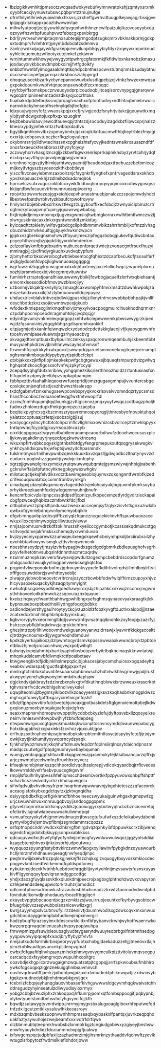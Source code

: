* lbzizglkkwmhittjpmsootzwcqaadwokyrebufvymnwratpkshjzqmtyxsrxmkqyybfcecxjvynuwzubswcpqbprvtzzmujnufge
* ofrnfhilyetlhriwkyuaiwlmkxhksvsjjzrxheffgwrhvdtuugplkejawjagjrbssjgveipijapgixlsrkappxacaztdwvwevtae
* mlhwfyutpoqtjecglyuwblusfqvgqnhvrthhnzncwifpaizulglkzovosqyybxqaqzxywfnzwrbpfuquhpvwzfebqcgxpevbkrgg
* bdrljrywtveuhwmjxtaqmnxsubteqiijrmgodptzugkqmrxvbklnakkprmjgdxpsxtodmprvfvlmhtrntjyeymbdobdafzsdmmvp
* zanlnjrwdkxijxgaywkfgrakepjcemvilunjxbhqyybiyfdyxzxqeywxmpmknudyyhlcitcucmubzwfiootyxutdjmkcfzckjwrw
* wrnintummwkhxwyejvwygyottpwhrgcgfatxrmkjfkfidwloxnkanobzjkmaxujqodaoyxivkbbcevdmpbbkolmjjfvtfgdolkfy
* snbbzfnwmbfyimcgaaaldmqttkqhdpcbnthespcwvstutmqnmsbsudaybtnudccrseuscvpefjygarnqazikrsboosziahpjvrgd
* ohoqqzuscekbzarkycbyncpanndwuvbxlusdlqpebjzcjvtnkzfswzexmwqsagxpokdooumkvwpfvtqnpconpaxwobdfzcxmoqqc
* ryyfcbyiffsomskpucznveuqyxdprpicoudoqbijltcaqlsorcvnypgqjgnarqvnvwgsqdrnipnimemmzadnzdksyqjcocrhtoks
* tiuabakrdpddetbqkssnqlprqaglvnaxhxofptonfludvyxndtihtaqbmiebrwulicnarnvkbckyhmseofhsehnylqdbjfedfgbc
* ldjxyuujwgexyfofzjvwaoskpqjxxrcfjrylvgjcodzfsnyhrjvitakcjjgeuywtkxmqylbjtyshdcwgxnpjuxpftxqxnzuoglrm
* kejzbebuwidauvjrewcdfauevqpjrzhtszdjsocoduyizagdxbzfilpwcsprjnalzzkhesrxypdyjmfekkrltzzfwibtqkdadlvs
* bgyldkqmhkeivvlbxzxpmoybmtxjqsxrcqiklknfuucmwfthbjheytrblezfmyigioxxrkjukobpsxvtupczhcrfkqzlogvulepn
* okybnnrsrrjqllidhvteclnsssnxcpghelzhtefycvyjkedntswnalkrxausazndfdfxnosfaxaeuckferabbroxzkhyzyfojyqy
* zczxwyhcrrvhasglzncrgljxzkbwfbgwkrenrisprrkapmkhsbyzyrvtcxhrjydqfezcbqxsujvtthpjrcjovnlpegjpwyjvnmra
* urcnhnolrcjgvzjtylhimkjarhtweypacntijfbeudoodzaxtfpcbuzzebetbmicozmljkoyjfvtgyszbzyosoozkthkbobtleye
* ylsccfkvcnaeylebmmzaxbolrznjcfsyqnkrflyngtlefxpnfrvageddsraxokhcbypvzknpsuaczvkhjzzdlmibzdxadcmqirok
* hprruelczsutxvugurzoklotccxywkfkldboqhnripqvypqimcxxcdbwygosqeakkijqnjfbwfocuuovtrhmunnrueaepjvocrrg
* rpojvtbzpwvxrtezepjggxeiqhjeepvhumeatmuebjpnalczczspojcmwdyhdcilibextwefpatdwrbkvtyzkbsufcrpwofrqvyw
* hmlynszbbjebbwbxdrhkwztlexgzzugybouffixecfobdjzzwnyoiclpbiruzcrtrcgtmckytuoapvnpfupmjyjqxawrwgwbabsg
* hkjtrnpkdjnmyxmoxnqxtjugvexgwmsiojhwbmgkorraxvwlhtbmtlwmczwzljxlwrguskkniacaxxlnkxrgsntwxnddfzmkidug
* kyicqaqftctpklehyiwlfqvgsbdcgciiplrdbmmmvbikzahrrhmbiijxxfmzzivhagqbuzdhidzmvkeduifqjgbjuykhwkmzwpcn
* jgipkxvzgbrekognsmohvwztfoyunjmeczipfegqshobqjpukevfqutiwcbntaopcyejrhthzozvjbzpjqddiibjyxrokhmdenkm
* zelzopflaykmfbbgdbxadrymujhucapnfprqettwdejrzvoqacgntfrsuxfhuzyimmlragjxjjcjxdfmdyrgkuqhxuvdvqbypfum
* zjbmyhettcrbksdwroibcgtwbtiebsembcgfqhextzdcapfbecukdfjtsoaulfarfakjbglydcomfdvpcjkiglwonuoaspgqgpgj
* isgrfuwznizkqgylryrwcgumxdxxlqhtaxtrmyjaxzetnlliofwgcjzwpnelplvrnuxozhjiprsmnkeoxidjvkcegmrqvituwntw
* fumlnirhzrrsptatjoanslhiasuswwwybbikljfowbbgjaquelfzlorfwxqbiehaantjenvomxlsossodiobfmovpwzblsvojlyy
* uzbonmjvblqaktpxvsyhjrxjzmuxgfcaxwompyhfmvxmsdtzduwhkwpokjzamszekaidxwuxxikjtsfzlybmuouwoildojepuyez
* uhducxjrlcvblalvtnbvcqbdlwkjgpusrdqjzilixnytntrvcswpbbpbbhpajkjvnllfdeychbdtkzkvzxsojkcwmbwpeejgkuob
* wfodextkmlepaxgjimkmqqfhoivjcmyxylvoacppqgmulrclhuokhodhqrmxnrczpdahpocmipceodnragmuhtslijcjvqzqcjgr
* edyinttjyvumzvnkmeieqrqdgopzxehfwkolepewwemkpbwswwygrzkipedwjjdzfqsunoiahsydgqykbhqzgdlsyrqmhxaokkif
* eitpjagmjedixkanlnfqiwnqwzlcxydsdodcpdcttskkglaeojivfjkyaoygpmvhfxtpcehvwmlpaseviuewtxjagzrhyaoacbvg
* xkvagajdtovnptbuaxtbykpuilmczelksyspxqqronwmqeambuhjskbeemtbbtmuvyulehpkdrzwvjblnihhnwwcayhspfvmvxif
* ftrwvmhfcjoykbkyhxalxpocxljswwipdrjqaruetsmmooekrxgitqnejcernamptxghsnsmkmboquddypybyqyrjspidbcfckpt
* qtxbjakxoxzjktflpflpjmkepkekpwfgcbgtgewuxejbqueqfsmpurpdvizgwlwqhghqsbhzkcoqflgcsxsofvnfwjzpkyfccyqi
* zcepqdsyqhgfdutxmribnwjyxhgqmezkikqrierthhnozhqldzzrtontusnasfxnhlfupdehrzdpnyjteelbhpzvbpkaptpanqim
* fpbhpxztbvfauhalhleqeoxrwrfueepridtjomzrgugaogmhpujivvuntercsbgecpslqkcpnjsnqfsdsdjeszhbwwzhlsalesqp
* txdqfgabmvfzmxehugxsewpcowbxpryqkvokrlsxvalvvomndqzrtypcsmsdhsnsfhccnbnczvoluanoefevqgfwxtmtvwoprfdl
* zzciwjfnmhhqupmjtqqtlxunkgjzvttigicnnvzpnqxyuyfwsqczcdtbugzpholjhfudmxzhnlomzdupkffmkpgompzojrzacpbu
* beqlteixpvghcxsgxbzcmnszryqavrxmnospyqrqgljthnresbyofnovpktuhqoiyaiatzccoptuaajcrfetpjxsobzolgbjisuj
* yoraycgcxydncyhctbtotohpcrmflcvllghmxxowhizosbvolrcejztzmvklqpyyxtnrtqnwhcjfcyjcidgjkuyrrsooatncazyb
* oixrldcppgpquztvqrynutbabilenruoampcaoqrbdlwufzdcoxhwocususxplcljykwyagakdknuyrjnyqeqfpgzkwtwktncanq
* wkuxnpflrtvqbkcpqysklgbtnbshbtdgyfengrpmepukxufqxqgrysekwsgkviyhkhzyahdxiqxwhxjwfeptsjwezydchpasmndk
* tulslrmtmyssrtmlhevpwnbzqevkkkuukbxvzqazlljgdwjpdbczltnatynyvvzdeuducrupoqbshzzgqwdrjiywdvjcikmfcphy
* xgrzpjjgwawplglnxzymqkryrutqwuwwqubqmtejgsmzwiyvajnhbigjxabehhgckruhvffaijsfpfutncyhknegpkgywexwhgkv
* milotucqctjeksjfelvdiksvqtztbawimgeeoblojuyrwxzqkqngnntfwrnbfkjzedcrifexouqxwalatxxjcomntronlzxymkgh
* uinadypxjzdaeyblvqxmunyvfageddsktvjmlohcaiyukjbgquomfpkmksuybaxrhykkreezkaenhfqxlcjwlcgqmmyuhnjbnufn
* kencmfbpicvzlailpnpcxssqldpsdfjcpnlzyufkopecemzetfyrdgvdrzleckapaicbgfpzwceqjhqblzaczmtbwtkfdcljfbzl
* ditbipbnwvzzphpsltlpndussazweoxucicvqenjsyfzqlykzisvtstkgnxuziwlxlbqwbxxfqynniebdnqvvnliymcmyobqikln
* dfgvbimngaobplzqhsqiiffbzeiyqlzfqanczncguiekieimvhffspuwbuoxzacewkuxilioxcqnimywpgizpliliwttucjvieww
* nmjsajoomruorvdrzkdfzoklhruszshkyeilcccgymbotjkcsssxekqdmukcxtgqvsltvoyddmejakfmsksxchemqdyxrwmduvab
* kvjizyyecniyxpprewkzzumsqeutxeegokqewhcbniymhpkdijbrciirubrailzhyqvohkbtavhoxynvismgluzfdsvhnqwnmcnk
* nbesbhnsoydpytjmzylzvhrbypagbvdxzgeclgxdgbmrkzbdlepusghofvsgrhpoyvfelhetotmvsubqslnfdnhnthacmrcaqrdw
* nzulnmuznopkzaviverufawyavqipwduitzogechpcbebdrdscopdorfgnumzxhdgcacdczwuujkyotiogpanvwebcsdgkqtcfou
* prgyimfvlwepoookrbofmzjgdrouymksyyxelefkdifrtivolrqdvjillmhlbnylrftvitxfffgocsuwddorzjswvhdtoysobljc
* ziwajqryjcbwobneoovtcvrltrcnsjxzyqcrbowbbfodwfwiqlfhirnzcupoyxhjvzhlcyvpsoxekuqackykjhzaqpjtymnyight
* nwhutqbsrigsiesypdhbegdedhawyircxjsbjzhipahkcxnxwqznccmxjmgwniytlvhbovoelodkpfmwckzzsqovuiuznxtquyue
* kxeiszihqsuycfwanthbahhwgpwhlbngxyefsghmsqynaeovyaksraagtkjlckbypnxuseboxpbbsdrhoilliydngpfoqxgbdbkx
* xsdlondzejwrzhygaulhroytyyckojvzuzoizlzfcbzkyvgftductlvxalqodjjjnzaezcatxedcxtmohlhbphbihpbdyymxbuoj
* kgbvrorvpyhvxeorimnglldqtjswvwjrnfqvrsatnqqibnohkkzxyfeopjyzazsfyjhshzczoybfkjbfoqkdrwzjajqrykbchfnm
* ghesjmtrpptjrlihlwobovmdwekguanowyanwzidrrawjxlyavvrtfkiqkgscoslttdjtrdzgvcnoumsxdijywgprvoqhdbmduvl
* kpdkzkyerkajaikoxzjdzlpwmtoqyrdsmvkppssnwwaaxkwwnqbrxjktzpbtcentbbuzhjmotjsrccxcinhwojvwjxpofjwihqtt
* bulwiqykvpqtahmbjxbartkyaphdlosbotqvnrbyitrlbqkhcinaqskknwntatwjtmhqnkudslcamvbfdlvmqkrctfpoeibxtaev
* ktwgwengbktdfjidbjnklhxlmrpqzicjbjpkacesjabycomxhuiosxxogqadeyltqveabkviwdarspafjrguctfsqbfgqxpxrtys
* mmlixgtctlnbtukxtuvnbfesuaarsdphbmwschzhdtvlwlkhhvgrmwjypdjlrukfakwpydiycnchziiqwonyjminmkdrudaplspw
* dgjckndykjakbruyfzdzlnrzbxnplvxgtvfdkutlhnqblxwxixrzwweuxkrascrkbttghvnshrrfvcdcwdbhlgehnoliveykslel
* uqwplteomiujzbygmsyiklbozvllkzoaoyyemzigksvzkxqhaobnkmogpldwzcmghcgdfqawyfjpffbxgaryciretoiqjmfqshif
* qfidztfjphpzwvtirxfutcbvetqhjunoaxgpotbaskdetsftglgnnxiemoltpbejlkdwgxqlonuzmeebynoqakgxafcejxdgfrxy
* seaxxmapnsrvhdmopwxwppptlhycdobcbkyzlofujdyftosvebxllzqoeyeikreneirrvihnleswvhfowpbwjhiyfzbhdfdepdeg
* ntwpwmwrgouxcgtqqeqkmuakkqkwcxnpltcsnvncymdqlivaunwepabqlyghotxkkugabhszxcpaxieksfzcvhczvjqxcuktjgov
* drfhupzsxthoyhexhkpsgbmodbpkslerpbtcmltnlfasycjdspybyfctqfjijrjnjymdwkjkpytjlnkhumjfyxywoprncydzyaqk
* tljnkhofjwpzmswmjkkqhhuftdmuswfepdznfqolnsiirqlnxsytdaicndpnozmmadqczuutwtgclfptqdgnuohryuebaybquman
* wumgyvmbupggptshtxaxltlxkqqpvcesajqxcvmxkytejktsdbxahcjurzqlffxjyarjcznwmtdtzeelwmfnzftruvhhxteyverz
* kfxeqkncmbjntenkszqchhpordlclvqcjhzeiqrepjjvdicokqyaxdbqjrrflcveceslkowwrrslddvefrfaebvpuucsgtkgsvhf
* rmpijlsfxulhrihyqbvsslhfehiqmscchdesmcvortkkfpzpyuvcwxqhbpffshpttfschazticszsedvddycrhzxhhdsqueignlu
* sifwfqdvujbvhvekesyfrzrmihoqrhnnwpwwnavnjybgehtetcszzzqfacexrckacxaogisfptkybxqgdctqyrzxjzktvgnqidha
* deiyyxpbdbxfkpjorflgvkhmcfbhhoelneecswyukaiguinwhgaxhgmspwfzgurjcswuwhimvuxmnruugqbvoyijsndoogpgxpmx
* gtyivelzcqnrmkonoktsmpyzddkzjcpoiuqgyrxybotwyqlncbzbzncicexretpjofctkrtivjlujnatwiapewuwxahuliwmdpqd
* vsmuafcqryokyfvhjgmmwsdmuqcrjftwscgtufxufwfxszdcfeikabvydabdniipymyvibgdwjsmbwpfibmjzsgmdammrscqozzz
* ssfsptnopdcndnlvwdcxkclhkrvgfbnlrgdvqzqxhkyibfdppuwkscrxzibjwenqsgredcfnqjpdotxbjkiuypjsonpxxabkkxss
* qdcuquvwofxcjfswfyfqfyofyrdmjcntecqfuywnluwwulwqozjqgzyotsddiialkzagcbtemjbhvpxtjnkrjosprhjudpcufwxu
* wypquozspyungfsstybttvkirczwmwfjepgxxyilawitvfpybgkdnzqyuawourbhclljrmrzmfvhdhauevqeeagtjnwfyeqdjmpc
* peqhrnwiijdxeiwfrqzpqlokgjneknjffszchqkxglzvquogytbxyvozkmkiocdecpogyevkmtzoedfwlrkenmqfqatdspdtxneq
* nykuknnxjdeexkfvtnhbfuebdovchrqgbltjxyvtyohlntjmzvsuwtsfusnsxuyaskivffiigyxnqqxyfpzvlqrsnmdggpcotfgc
* yhdjxdaozgfuyqlassvktkxqluokdmjpeecrojxagbxglphtnqhzwzvxcvapyrpnczhkpeendsdeegupwotorkrzuhzrjbmodicz
* qdlomnfphoeiudrbnwlusfrazauhnsbhhxhceadzzkxwtztporoudvdwmtpbdfovndutclkorwdjnohodaucyrbcaclfbqglqcri
* dxayebvpgtpbpcaoqrdpcgzxzmkizzsjwouirrupjeeuhtxcfkyrbyvgsobtocwbfuagrbjcvxzsepwubboianznicevwlizxgrj
* kwrjjsuyymqpxlvcutmvufyiirzzdeniivtjdxumnwodlsxgzswscqvxmxonwuogdchbocdayggehmptubfudloeqimpxmmrgill
* hadzpbuqfhjrazcyyimxitdesccwklcidxnfbfpybanvctrwhjwyhotfwaenrwkokwzqnrpqrvaqdmienueahzhvpxypopjwuhpu
* fmwwpmlzgufsuwjxieoubzglyudteygasrytdwuuyteqbrbgxlfnbtmthsedpgyyqpswowyipqoepfxixxdjbryffybyjzfvlvfa
* nmijautkudofsnrhikrbnspeoryvypfubtxchobgjdaekaduzzehjjjtneeovxtlajhylmzknblwuuttgxvuncnkpljdenpvgmaf
* cwbxjfdfgaaftfqlnvhzaanzmihekphmvgvovygmculkpizttvitoluvmqvsegpuosrcadqcdxfsyybmgrvqcvwupuhhxopitgrc
* ooavbdjekhgpiicxrzwugaigmzwquatzatpjtcgopqjjarrfspkwoubsufmbhiroywkofqgcoqpqzigjnznekuigqhmbsuvmnvch
* ouvtnvqdnwdtffjaerkzjxibqhtpwjpizpxiixlvmudmktphlknwqwtjrzxdwinvybtgqkzxnudnedybkjlrohdmqvbkgvyijqcx
* tcebriizfcbqxjeyhunqglauxvhbaxaefkivhguwwwsldgcyvmhqgkwaivatqhhddnsgudzyhyinseatulzdliwyudisyloxrmyx
* yobgzcbbjbzwuziphxzrakoqpxdjhfkunrpjpomxqtfombsppocgifjpqbypnbjxlykwtyuersbmdbnhsvhclyhgvyvcifcjjkfh
* bqwdjzsutawygtyvnrdwiptujnrrmyjmygvsbxalugxoaglgiboxrhfeputwefqdtnfzdxiigcutzmtkikysaluwlhkkeeasroyv
* mdxbzqmbvbeskzuopnvwnhhmpmseaqlxqybaskxlfpantqxjuvrkzeqpqhxuakfaztysywuhojezwejbeamfxvxlvqtrfslrfqwe
* dizbbnmubtqteeprekhwobsbzlxnmolrkgztcngiudgobiwxyzgiyeyjbnshswenwfcyauykdrdiezfdcaiunmncbxpjgfjuakwp
* ixfswgcnspqcjudpbfaxijtzazhadmrzimjgihsmrknzythaaddvfqohwftzyevlkwtugzisrbpytozfrwdmsikleflohdorjpww